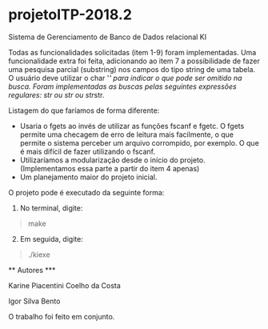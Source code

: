 # projetoITP-2018.2
Sistema de Gerenciamento de Banco de Dados relacional KI 

Todas as funcionalidades solicitadas (item 1-9) foram implementadas. 
Uma funcionalidade extra foi feita, adicionando ao item 7 a possibilidade de fazer uma pesquisa parcial (substring) nos campos do tipo string de uma tabela. O usuário deve utilizar o char '*' para indicar o que pode ser omitido na busca. Foram implementadas as buscas pelas seguintes expressões regulares: *str ou str* ou str*str.


Listagem do que faríamos de forma diferente:

* Usaria o fgets ao invés de utilizar as funções fscanf e fgetc. O fgets permite uma checagem de erro de leitura mais facilmente, o que permite o sistema perceber um arquivo corrompido, por exemplo. O que é mais difícil de fazer utilizando o fscanf.
* Utilizaríamos a modularização desde o início do projeto. (Implementamos essa parte a partir do item 4 apenas)
* Um planejamento maior do projeto inicial.

O projeto pode é executado da seguinte forma:
1. No terminal, digite:
> make

2. Em seguida, digite:
> ./kiexe


** Autores ***

Karine Piacentini Coelho da Costa

Igor Silva Bento


O trabalho foi feito em conjunto.
